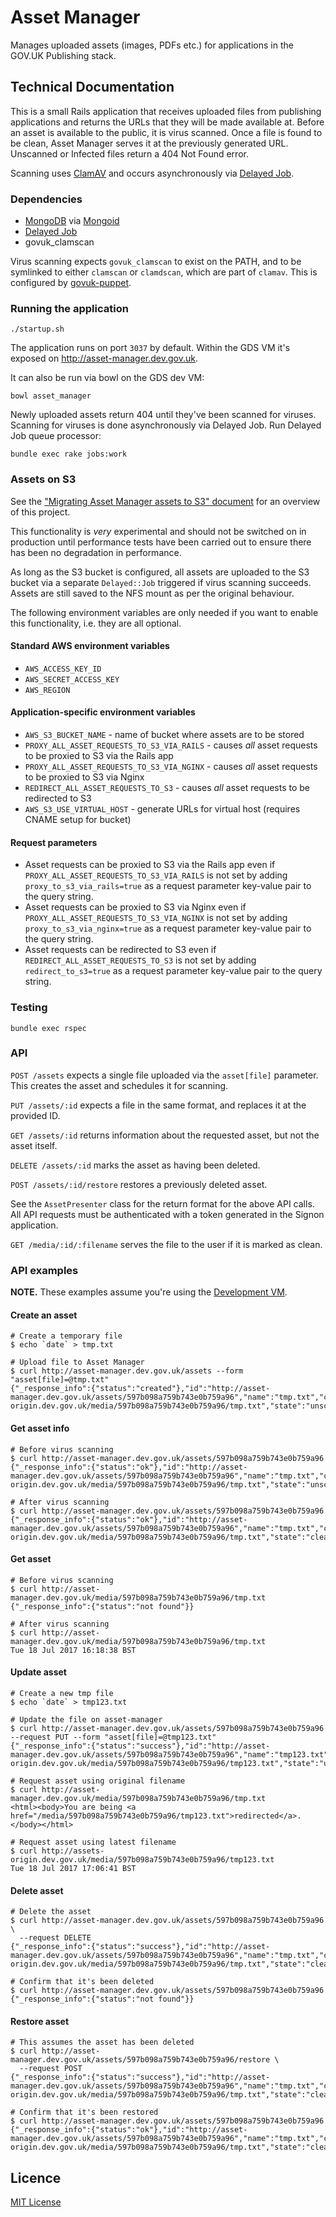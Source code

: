 # Asset Manager

Manages uploaded assets (images, PDFs etc.) for applications in the GOV.UK Publishing stack.

## Technical Documentation

This is a small Rails application that receives uploaded files from publishing applications and returns the URLs that they will be made available at. Before an asset is available to the public, it is virus scanned. Once a file is found to be clean, Asset Manager serves it at the previously generated URL. Unscanned or Infected files return a 404 Not Found error.

Scanning uses [ClamAV][clamav] and occurs asynchronously via [Delayed Job][delayed_job].

### Dependencies

- [MongoDB][mongodb] via [Mongoid][mongoid]
- [Delayed Job][delayed_job]
- govuk_clamscan

Virus scanning expects `govuk_clamscan` to exist on the PATH,
and to be symlinked to either `clamscan` or `clamdscan`, which are
part of `clamav`. This is configured by [govuk-puppet][govuk-puppet].

### Running the application

`./startup.sh`

The application runs on port `3037` by default. Within the GDS VM it's exposed on http://asset-manager.dev.gov.uk.

It can also be run via bowl on the GDS dev VM:

```
bowl asset_manager
```

Newly uploaded assets return 404 until they've been scanned for viruses. Scanning for viruses is done asynchronously via Delayed Job. Run Delayed Job queue processor:

```
bundle exec rake jobs:work
```

### Assets on S3

See the ["Migrating Asset Manager assets to S3" document](docs/migrating-assets-to-s3.md) for an overview of this project.

This functionality is *very* experimental and should not be switched on in production until performance tests have been carried out to ensure there has been no degradation in performance.

As long as the S3 bucket is configured, all assets are uploaded to the S3 bucket via a separate `Delayed::Job` triggered if virus scanning succeeds. Assets are still saved to the NFS mount as per the original behaviour.

The following environment variables are only needed if you want to enable this functionality, i.e. they are all optional.

#### Standard AWS environment variables

* `AWS_ACCESS_KEY_ID`
* `AWS_SECRET_ACCESS_KEY`
* `AWS_REGION`

#### Application-specific environment variables

* `AWS_S3_BUCKET_NAME` - name of bucket where assets are to be stored
* `PROXY_ALL_ASSET_REQUESTS_TO_S3_VIA_RAILS` - causes *all* asset requests to be proxied to S3 via the Rails app
* `PROXY_ALL_ASSET_REQUESTS_TO_S3_VIA_NGINX` - causes *all* asset requests to be proxied to S3 via Nginx
* `REDIRECT_ALL_ASSET_REQUESTS_TO_S3` - causes *all* asset requests to be redirected to S3
* `AWS_S3_USE_VIRTUAL_HOST` - generate URLs for virtual host (requires CNAME setup for bucket)

#### Request parameters

* Asset requests can be proxied to S3 via the Rails app even if `PROXY_ALL_ASSET_REQUESTS_TO_S3_VIA_RAILS` is not set by adding `proxy_to_s3_via_rails=true` as a request parameter key-value pair to the query string.
* Asset requests can be proxied to S3 via Nginx even if `PROXY_ALL_ASSET_REQUESTS_TO_S3_VIA_NGINX` is not set by adding `proxy_to_s3_via_nginx=true` as a request parameter key-value pair to the query string.
* Asset requests can be redirected to S3 even if `REDIRECT_ALL_ASSET_REQUESTS_TO_S3` is not set by adding `redirect_to_s3=true` as a request parameter key-value pair to the query string.

### Testing

`bundle exec rspec`

### API

`POST /assets` expects a single file uploaded via the `asset[file]` parameter. This creates the asset and schedules it for scanning.

`PUT /assets/:id` expects a file in the same format, and replaces it at the provided ID.

`GET /assets/:id` returns information about the requested asset, but not the asset itself.

`DELETE /assets/:id` marks the asset as having been deleted.

`POST /assets/:id/restore` restores a previously deleted asset.

See the `AssetPresenter` class for the return format for the above API calls. All API requests must be authenticated with a token generated in the Signon application.

`GET /media/:id/:filename` serves the file to the user if it is marked as clean.

### API examples

__NOTE.__ These examples assume you're using the [Development VM](https://github.com/alphagov/govuk-puppet/tree/master/development-vm).

#### Create an asset

```
# Create a temporary file
$ echo `date` > tmp.txt

# Upload file to Asset Manager
$ curl http://asset-manager.dev.gov.uk/assets --form "asset[file]=@tmp.txt"
{"_response_info":{"status":"created"},"id":"http://asset-manager.dev.gov.uk/assets/597b098a759b743e0b759a96","name":"tmp.txt","content_type":"text/plain","file_url":"http://assets-origin.dev.gov.uk/media/597b098a759b743e0b759a96/tmp.txt","state":"unscanned"}
```

#### Get asset info

```
# Before virus scanning
$ curl http://asset-manager.dev.gov.uk/assets/597b098a759b743e0b759a96
{"_response_info":{"status":"ok"},"id":"http://asset-manager.dev.gov.uk/assets/597b098a759b743e0b759a96","name":"tmp.txt","content_type":"text/plain","file_url":"http://assets-origin.dev.gov.uk/media/597b098a759b743e0b759a96/tmp.txt","state":"unscanned"}

# After virus scanning
$ curl http://asset-manager.dev.gov.uk/assets/597b098a759b743e0b759a96
{"_response_info":{"status":"ok"},"id":"http://asset-manager.dev.gov.uk/assets/597b098a759b743e0b759a96","name":"tmp.txt","content_type":"text/plain","file_url":"http://assets-origin.dev.gov.uk/media/597b098a759b743e0b759a96/tmp.txt","state":"clean"}
```

#### Get asset

```
# Before virus scanning
$ curl http://asset-manager.dev.gov.uk/media/597b098a759b743e0b759a96/tmp.txt
{"_response_info":{"status":"not found"}}

# After virus scanning
$ curl http://asset-manager.dev.gov.uk/media/597b098a759b743e0b759a96/tmp.txt
Tue 18 Jul 2017 16:18:38 BST
```

#### Update asset

```
# Create a new tmp file
$ echo `date` > tmp123.txt

# Update the file on asset-manager
$ curl http://asset-manager.dev.gov.uk/assets/597b098a759b743e0b759a96 --request PUT --form "asset[file]=@tmp123.txt"
{"_response_info":{"status":"success"},"id":"http://asset-manager.dev.gov.uk/assets/597b098a759b743e0b759a96","name":"tmp123.txt","content_type":"text/plain","file_url":"http://assets-origin.dev.gov.uk/media/597b098a759b743e0b759a96/tmp123.txt","state":"unscanned"}

# Request asset using original filename
$ curl http://asset-manager.dev.gov.uk/media/597b098a759b743e0b759a96/tmp.txt
<html><body>You are being <a href="/media/597b098a759b743e0b759a96/tmp123.txt">redirected</a>.</body></html>

# Request asset using latest filename
$ curl http://assets-origin.dev.gov.uk/media/597b098a759b743e0b759a96/tmp123.txt
Tue 18 Jul 2017 17:06:41 BST
```

#### Delete asset

```
# Delete the asset
$ curl http://asset-manager.dev.gov.uk/assets/597b098a759b743e0b759a96 \
  --request DELETE
{"_response_info":{"status":"success"},"id":"http://asset-manager.dev.gov.uk/assets/597b098a759b743e0b759a96","name":"tmp.txt","content_type":"text/plain","file_url":"http://assets-origin.dev.gov.uk/media/597b098a759b743e0b759a96/tmp.txt","state":"clean"}

# Confirm that it's been deleted
$ curl http://asset-manager.dev.gov.uk/assets/597b098a759b743e0b759a96
{"_response_info":{"status":"not found"}}
```

#### Restore asset

```
# This assumes the asset has been deleted
$ curl http://asset-manager.dev.gov.uk/assets/597b098a759b743e0b759a96/restore \
  --request POST
{"_response_info":{"status":"success"},"id":"http://asset-manager.dev.gov.uk/assets/597b098a759b743e0b759a96","name":"tmp.txt","content_type":"text/plain","file_url":"http://assets-origin.dev.gov.uk/media/597b098a759b743e0b759a96/tmp.txt","state":"clean"}

# Confirm that it's been restored
$ curl http://asset-manager.dev.gov.uk/assets/597b098a759b743e0b759a96
{"_response_info":{"status":"ok"},"id":"http://asset-manager.dev.gov.uk/assets/597b098a759b743e0b759a96","name":"tmp.txt","content_type":"text/plain","file_url":"http://assets-origin.dev.gov.uk/media/597b098a759b743e0b759a96/tmp.txt","state":"clean"}
```

## Licence

[MIT License](LICENCE)

[clamav]:https://www.clamav.net/
[mongodb]:https://www.mongodb.org/
[mongoid]:https://github.com/mongodb/mongoid
[delayed_job]:https://github.com/collectiveidea/delayed_job
[govuk-puppet]:https://github.com/alphagov/govuk-puppet/blob/master/modules/clamav/manifests/package.pp
